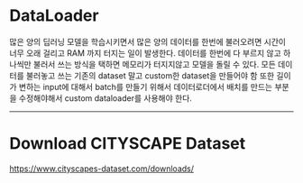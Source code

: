 # DataLoader

많은 양의 딥러닝 모델을 학습시키면서 많은 양의 데이터를 한번에 불러오려면 시간이 너무 오래 걸리고 RAM 까지
터지는 일이 발생한다. 데이터를 한번에 다 부르지 않고 하나씩만 불러서 쓰는 방식을 택하면 메모리가 터지지않고
모델을 돌릴 수 있다. 모든 데이터를 불러놓고 쓰는 기존의 dataset 말고 custom한 dataset을 만들어야 함
또한 길이가 변하는 input에 대해서 batch를 만들기 위해서 데이터로더에서 배치를 만드는 부분을 수정해야해서
custom dataloader를 사용해야 한다.

 
-----------------------
# Download CITYSCAPE Dataset

https://www.cityscapes-dataset.com/downloads/
